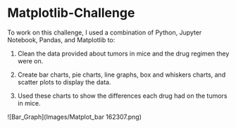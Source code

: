 # Matplotlib-Challenge

To work on this challenge, I used a combination of Python, Jupyter Notebook, Pandas, and Matplotlib to:

1. Clean the data provided about tumors in mice and the drug regimen they were on. 

2. Create bar charts, pie charts, line graphs, box and whiskers charts, and scatter plots to display the data.

3. Used these charts to show the differences each drug had on the tumors in mice. 


![Bar_Graph](Images/Matplot_bar 162307.png)
